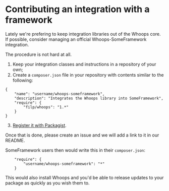 # Contributing an integration with a framework

Lately we're prefering to keep integration libraries out of the Whoops core.
If possible, consider managing an official Whoops-SomeFramework integration.

The procedure is not hard at all.

1. Keep your integration classes and instructions in a repository of your own;
2. Create a `composer.json` file in your repository with contents similar to the following:

```
{
    "name": "username/whoops-someframework",
    "description": "Integrates the Whoops library into SomeFramework",
    "require": {
        "filp/whoops": "1.*"
    }
}
```

3. [Register it with Packagist](https://packagist.org/packages/submit).

Once that is done, please create an issue and we will add a link to it in our README.

SomeFramework users then would write this in their `composer.json`:

```
    "require": {
        "username/whoops-someframework": "*"
    }
```

This would also install Whoops and you'd be able to release updates to your package as quickly as you wish them to.
